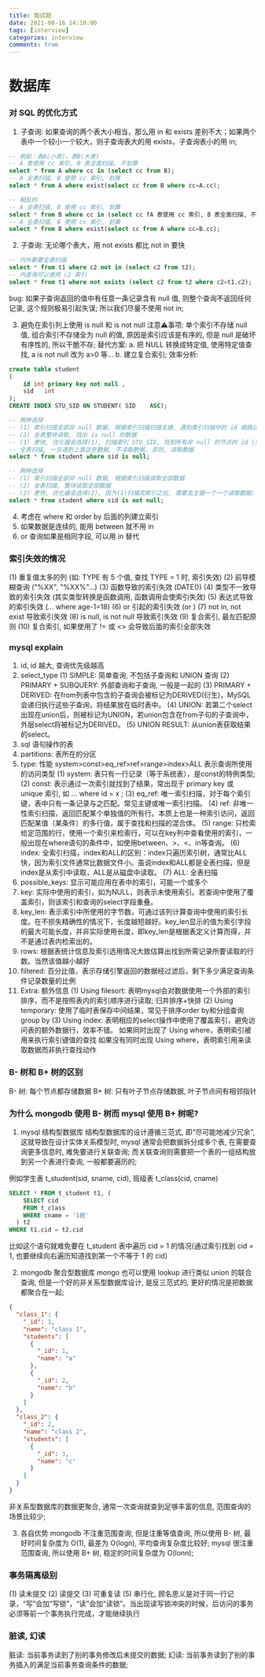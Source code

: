 ```yaml
---
title: 面试题
date: 2021-08-16 14:10:00
tags: [interview]
categories: interview
comments: true
---
```


# 数据库
### 对 SQL 的优化方式
1. 子查询: 如果查询的两个表大小相当，那么用 in 和 exists 差别不大；如果两个表中一个较小一个较大，则子查询表大的用 exists，子查询表小的用 in;
````sql
-- 例如：表A(小表)，表B(大表)
-- A 表使用 cc 索引, B 表全面扫描, 不划算
select * from A where cc in (select cc from B);
-- A 全表扫描, B 使用 cc 索引, 划算
select * from A where exist(select cc from B where cc=A.cc);

-- 相反的
-- A 全表扫描, B 使用 cc 索引, 划算
select * from B where cc in (select cc fA 表使用 cc 索引, B 表全面扫描, 不划算
-- A 全表扫描, B 使用 cc 索引, 划算
select * from B where exist(select cc from A where cc=B.cc);
````

2. 子查询: 无论哪个表大，用 not exists 都比 not in 要快
````sql
-- 内外都要全表扫描
select * from t1 where c2 not in (select c2 from t2);
-- 内查询可以使用 c2 索引
select * from t1 where not exists (select c2 from t2 where c2=t1.c2);
````
bug: 如果子查询返回的值中有任意一条记录含有 null 值, 则整个查询不返回任何记录, 这个规则极易引起失误; 所以我们尽量不使用 not in;

3. 避免在索引列上使用 is null 和 is not null
注意⚠️事项: 单个索引不存储 null 值, 组合索引不存储全为 null 的值, 原因是索引应该是有序的, 但是 null 是破坏有序性的, 所以干脆不存;
替代方案: 
a. 把 NULL 转换成特定值, 使用特定值查找, a is not null 改为 a>0 等...
b. 建立复合索引;
效率分析:

````sql
create table student
(
    id int primary key not null ,
    sid   int
);
CREATE INDEX STU_SID ON STUDENT( SID    ASC);

-- 两种选择
-- (1) 索引扫描全部非 null 数据, 根据索引扫描扫描主键, 遇到索引扫描中的 id 就跳过
-- (2) 全表整块读取, 找出 is null 的数据
-- (1) 更快, 优化器会选择(1), 扫描索引 STU_SID, 找到所有非 null 的节点的 id (索引不保留 null 值)
-- 全表扫描, 一旦遇到上面这些数据, 不读取数据, 否则, 读取数据
select * from student where sid is null;

-- 两种选择
-- (1) 索引扫描全部非 null 数据, 根据索引扫描读取全部数据
-- (2) 全表扫描, 整块读取全部数据
-- (2) 更快, 优化器会选择(2), 因为(1)扫描完索引之后, 需要去主键一个一个读取数据; 而(2)全表扫描会一次读取一整个 block, 所以效率更高;
select * from student where sid is not null;
````

4. 考虑在 where 和 order by 后面的列建立索引
5. 如果数据是连续的, 能用 between 就不用 in
6. or 查询如果是相同字段, 可以用 in 替代

### 索引失效的情况
(1) 重复值太多的列 (如: TYPE 有 5 个值, 查找 TYPE = 1 时, 索引失效)
(2) 前导模糊查询 ("%XX", "%XX%"...)
(3) 函数导致的索引失效 (DATE())
(4) 类型不一致导致的索引失效 (其实类型转换是函数调用, 函数调用会使索引失效)
(5) 表达式导致的索引失效 (... where age-1=18)
(6) or 引起的索引失效 (or )
(7) not in, not exist 导致索引失效
(8) is null, is not null 导致索引失效
(9) 复合索引, 最左匹配原则
(10) 复合索引, 如果使用了 != 或 <> 会导致后面的索引全部失效

### mysql explain
1. id, id 越大, 查询优先级越高
2. select_type
(1) SIMPLE: 简单查询, 不包括子查询和 UNION 查询
(2) PRIMARY + SUBQUERY: 外部查询和子查询, 一般是一起的
(3) PRIMARY + DERIVED: 在from列表中包含的子查询会被标记为DERIVED(衍生)，MySQL会递归执行这些子查询，将结果放在临时表中。
(4) UNION: 若第二个select出现在union后，则被标记为UNION，若union包含在from子句的子查询中，外层select将被标记为DERIVED。
(5) UNION RESULT: 从union表获取结果的select。
3. sql 语句操作的表
4. partitions: 表所在的分区
5. type: 性能 system>const>eq_ref>ref>range>index>ALL 表示查询所使用的访问类型
(1) system: 表只有一行记录（等于系统表），是const的特例类型;
(2) const: 表示通过一次索引就找到了结果，常出现于 primary key 或 unique 索引, 如 ... where id = x ;
(3) eq_ref: 唯一索引扫描，对于每个索引键，表中只有一条记录与之匹配。常见主键或唯一索引扫描。
(4) ref: 非唯一性索引扫描，返回匹配某个单独值的所有行。本质上也是一种索引访问，返回匹配某值（某条件）的多行值，属于查找和扫描的混合体。
(5) range: 只检索给定范围的行，使用一个索引来检索行，可以在key列中查看使用的索引，一般出现在where语句的条件中，如使用between、>、<、in等查询。
(6) index: 全索引扫描，index和ALL的区别：index只遍历索引树，通常比ALL快，因为索引文件通常比数据文件小。虽说index和ALL都是全表扫描，但是index是从索引中读取，ALL是从磁盘中读取。
(7) ALL: 全表扫描
6. possible_keys: 显示可能应用在表中的索引，可能一个或多个
7. key: 实际中使用的索引，如为NULL，则表示未使用索引。若查询中使用了覆盖索引，则该索引和查询的select字段重叠。
8. key_len: 表示索引中所使用的字节数，可通过该列计算查询中使用的索引长度。在不损失精确性的情况下，长度越短越好。key_len显示的值为索引字段的最大可能长度，并非实际使用长度，即key_len是根据表定义计算而得，并不是通过表内检索出的。
9. rows: 根据表统计信息及索引选用情况大致估算出找到所需记录所要读取的行数。当然该值越小越好
10. filtered: 百分比值，表示存储引擎返回的数据经过滤后，剩下多少满足查询条件记录数量的比例
11. Extra: 额外信息
(1) Using filesort: 表明mysql会对数据使用一个外部的索引排序，而不是按照表内的索引顺序进行读取; 归并排序+快排
(2) Using temporary: 使用了临时表保存中间结果，常见于排序order by和分组查询group by
(3) Using index: 表明相应的select操作中使用了覆盖索引，避免访问表的额外数据行，效率不错。
如果同时出现了 Using where，表明索引被用来执行索引键值的查找
如果没有同时出现 Using where，表明索引用来读取数据而非执行查找动作

### B- 树和 B+ 树的区别
B- 树: 每个节点都存储数据
B+ 树: 只有叶子节点存储数据, 叶子节点间有相邻指针

### 为什么 mongodb 使用 B- 树而 mysql 使用 B+ 树呢?
1. mysql 结构型数据库
结构型数据库的设计遵循三范式, 即“尽可能地减少冗余”, 这就导致在设计实体关系模型时, mysql 通常会把数据拆分成多个表, 在需要查询更多信息时, 难免要进行关联查询;
而关联查询则需要把一个表的一组结构放到另一个表进行查询, 一般都要遍历的;

例如学生表 t_student(sid, sname, cid), 班级表 t_class(cid, cname)
````sql
SELECT * FROM t_student t1, (
    SELECT cid
    FROM t_class
    WHERE cname = '1班'
  ) t2
WHERE t1.cid = t2.cid
```` 
比如这个语句就难免要在 t_student 表中遍历 cid = 1 的情况(通过索引找到 cid = 1, 也要继续向右遍历知道找到第一个不等于 1 的 cid)

2. mongodb 聚合型数据库
mongo 也可以使用 lookup 进行类似 union 的联合查询, 但是一个好的非关系型数据库设计, 是反三范式的, 更好的情况是把数据都聚合在一起;

````json
{
  "class_1": {
    "_id": 1,
    "name": "class 1",
    "students": [
      {
        "_id": 1,
        "name": "a"
      },
      {
        "_id": 2,
        "name": "b"
      }
    ]
  },
  "class_2": {
    "_id": 2,
    "name": "class 2",
    "students": [
      {
        "_id": 3,
        "name": "c"
      }
    ]
  }
}
````
非关系型数据库的数据更聚合, 通常一次查询就查到足够丰富的信息, 范围查询的场景比较少;

3. 各自优势
mongodb 不注重范围查询, 但是注重等值查询, 所以使用 B- 树, 最好时间复杂度为 O(1), 最差为 O(logn), 平均查询复杂度比较好;
mysql 很注重范围查询, 所以使用 B+ 树, 稳定的时间复杂度为 O(lonn);

### 事务隔离级别
(1) 读未提交
(2) 读提交
(3) 可重复读
(5) 串行化, 顾名思义是对于同一行记录，“写”会加“写锁”，“读”会加“读锁”。当出现读写锁冲突的时候，后访问的事务必须等前一个事务执行完成，才能继续执行

### 脏读, 幻读
脏读: 当前事务读到了别的事务修改后未提交的数据;
幻读: 当前事务读到了别的事务插入的满足当前事务查询条件的数据;














